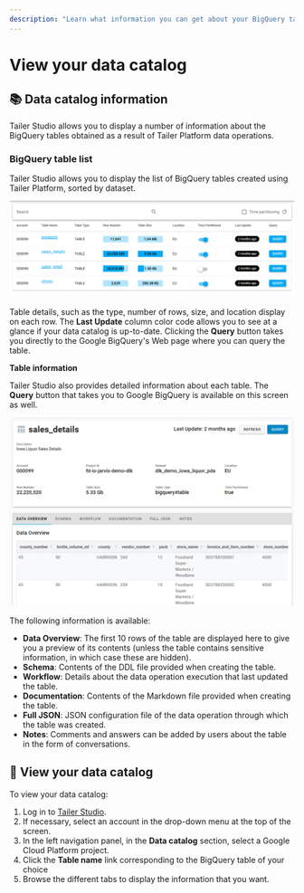 ```yaml
---
description: "Learn what information you can get about your BigQuery tables in Tailer\_Studio and where to find it."
---
```


# View your data catalog

## 📚 Data catalog information

Tailer Studio allows you to display a number of information about the BigQuery tables obtained as a result of Tailer Platform data operations.

### **BigQuery table list**

Tailer Studio allows you to display the list of BigQuery tables created using Tailer Platform, sorted by dataset.

![](../.gitbook/assets/tailer_studio_bigquery_table_list.png)

Table details, such as the type, number of rows, size, and location display on each row. The **Last Update** column color code allows you to see at a glance if your data catalog is up-to-date. Clicking the **Query** button takes you directly to the Google BigQuery's Web page where you can query the table.

**Table information**

Tailer Studio also provides detailed information about each table. The **Query** button that takes you to Google BigQuery is available on this screen as well.

![](../.gitbook/assets/tailer_studio_table_info.png)

The following information is available:

* **Data Overview**: The first 10 rows of the table are displayed here to give you a preview of its contents \(unless the table contains sensitive information, in which case these are hidden\).
* **Schema**: Contents of the DDL file provided when creating the table.
* **Workflow**: Details about the data operation execution that last updated the table.
* **Documentation**: Contents of the Markdown file provided when creating the table.
* **Full JSON**: JSON configuration file of the data operation through which the table was created.
* **Notes**: Comments and answers can be added by users about the table in the form of conversations.

## 👀 View your data catalog

To view your data catalog:

1. Log in to [Tailer Studio](https://jarvis-platform.io/sign-in?redirect=%2F&__hstc=57968821.199e85015347f5cf00c120e5932c4c81.1601276395705.1601476688274.1601480246130.19&__hssc=57968821.4.1601480246130&__hsfp=649433320).
2. If necessary, select an account in the drop-down menu at the top of the screen.
3. In the left navigation panel, in the **Data catalog** section, select a Google Cloud Platform project.
4. Click the **Table name** link corresponding to the BigQuery table of your choice
5. Browse the different tabs to display the information that you want.

